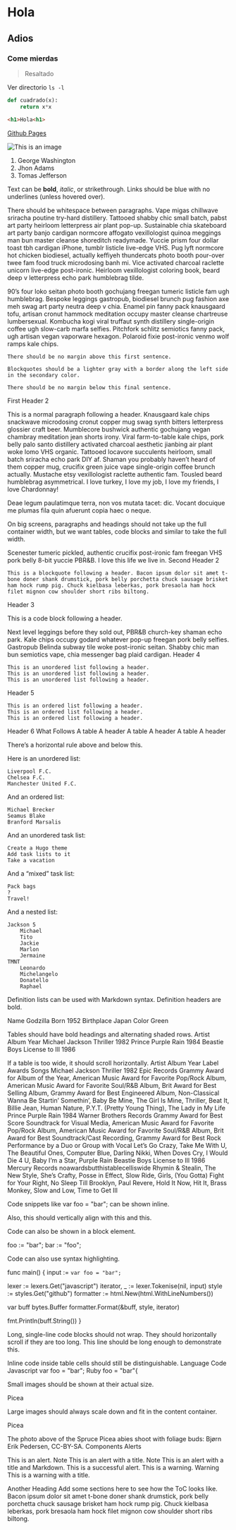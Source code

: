 # Hola
## Adios
### Come mierdas    

>Resaltado

Ver directorio ```ls -l```

```python
def cuadrado(x):
    return x*x

```

```html
<h1>Hola<h1>
```

[Github Pages](https://pages.github.com)

![This is an image](https://myoctocat.com/assets/images/base-octocat.svg)

1. George Washington
1. Jhon Adams
1. Tomas Jefferson

Text can be <strong>bold</strong>, <em>italic</em>, or strikethrough. Links should be blue with no underlines (unless hovered over).

There should be whitespace between paragraphs. Vape migas chillwave sriracha poutine try-hard distillery. Tattooed shabby chic small batch, pabst art party heirloom letterpress air plant pop-up. Sustainable chia skateboard art party banjo cardigan normcore affogato vexillologist quinoa meggings man bun master cleanse shoreditch readymade. Yuccie prism four dollar toast tbh cardigan iPhone, tumblr listicle live-edge VHS. Pug lyft normcore hot chicken biodiesel, actually keffiyeh thundercats photo booth pour-over twee fam food truck microdosing banh mi. Vice activated charcoal raclette unicorn live-edge post-ironic. Heirloom vexillologist coloring book, beard deep v letterpress echo park humblebrag tilde.

90’s four loko seitan photo booth gochujang freegan tumeric listicle fam ugh humblebrag. Bespoke leggings gastropub, biodiesel brunch pug fashion axe meh swag art party neutra deep v chia. Enamel pin fanny pack knausgaard tofu, artisan cronut hammock meditation occupy master cleanse chartreuse lumbersexual. Kombucha kogi viral truffaut synth distillery single-origin coffee ugh slow-carb marfa selfies. Pitchfork schlitz semiotics fanny pack, ugh artisan vegan vaporware hexagon. Polaroid fixie post-ironic venmo wolf ramps kale chips.

    There should be no margin above this first sentence.

    Blockquotes should be a lighter gray with a border along the left side in the secondary color.

    There should be no margin below this final sentence.

First Header 2

This is a normal paragraph following a header. Knausgaard kale chips snackwave microdosing cronut copper mug swag synth bitters letterpress glossier craft beer. Mumblecore bushwick authentic gochujang vegan chambray meditation jean shorts irony. Viral farm-to-table kale chips, pork belly palo santo distillery activated charcoal aesthetic jianbing air plant woke lomo VHS organic. Tattooed locavore succulents heirloom, small batch sriracha echo park DIY af. Shaman you probably haven’t heard of them copper mug, crucifix green juice vape single-origin coffee brunch actually. Mustache etsy vexillologist raclette authentic fam. Tousled beard humblebrag asymmetrical. I love turkey, I love my job, I love my friends, I love Chardonnay!

Deae legum paulatimque terra, non vos mutata tacet: dic. Vocant docuique me plumas fila quin afuerunt copia haec o neque.

On big screens, paragraphs and headings should not take up the full container width, but we want tables, code blocks and similar to take the full width.

Scenester tumeric pickled, authentic crucifix post-ironic fam freegan VHS pork belly 8-bit yuccie PBR&B. I love this life we live in.
Second Header 2

    This is a blockquote following a header. Bacon ipsum dolor sit amet t-bone doner shank drumstick, pork belly porchetta chuck sausage brisket ham hock rump pig. Chuck kielbasa leberkas, pork bresaola ham hock filet mignon cow shoulder short ribs biltong.

Header 3

This is a code block following a header.

Next level leggings before they sold out, PBR&B church-key shaman echo park. Kale chips occupy godard whatever pop-up freegan pork belly selfies. Gastropub Belinda subway tile woke post-ironic seitan. Shabby chic man bun semiotics vape, chia messenger bag plaid cardigan.
Header 4

    This is an unordered list following a header.
    This is an unordered list following a header.
    This is an unordered list following a header.

Header 5

    This is an ordered list following a header.
    This is an ordered list following a header.
    This is an ordered list following a header.

Header 6
What	Follows
A table	A header
A table	A header
A table	A header

There’s a horizontal rule above and below this.

Here is an unordered list:

    Liverpool F.C.
    Chelsea F.C.
    Manchester United F.C.

And an ordered list:

    Michael Brecker
    Seamus Blake
    Branford Marsalis

And an unordered task list:

    Create a Hugo theme
    Add task lists to it
    Take a vacation

And a “mixed” task list:

    Pack bags
    ?
    Travel!

And a nested list:

    Jackson 5
        Michael
        Tito
        Jackie
        Marlon
        Jermaine
    TMNT
        Leonardo
        Michelangelo
        Donatello
        Raphael

Definition lists can be used with Markdown syntax. Definition headers are bold.

Name
    Godzilla
Born
    1952
Birthplace
    Japan
Color
    Green

Tables should have bold headings and alternating shaded rows.
Artist	Album	Year
Michael Jackson	Thriller	1982
Prince	Purple Rain	1984
Beastie Boys	License to Ill	1986

If a table is too wide, it should scroll horizontally.
Artist	Album	Year	Label	Awards	Songs
Michael Jackson	Thriller	1982	Epic Records	Grammy Award for Album of the Year, American Music Award for Favorite Pop/Rock Album, American Music Award for Favorite Soul/R&B Album, Brit Award for Best Selling Album, Grammy Award for Best Engineered Album, Non-Classical	Wanna Be Startin’ Somethin’, Baby Be Mine, The Girl Is Mine, Thriller, Beat It, Billie Jean, Human Nature, P.Y.T. (Pretty Young Thing), The Lady in My Life
Prince	Purple Rain	1984	Warner Brothers Records	Grammy Award for Best Score Soundtrack for Visual Media, American Music Award for Favorite Pop/Rock Album, American Music Award for Favorite Soul/R&B Album, Brit Award for Best Soundtrack/Cast Recording, Grammy Award for Best Rock Performance by a Duo or Group with Vocal	Let’s Go Crazy, Take Me With U, The Beautiful Ones, Computer Blue, Darling Nikki, When Doves Cry, I Would Die 4 U, Baby I’m a Star, Purple Rain
Beastie Boys	License to Ill	1986	Mercury Records	noawardsbutthistablecelliswide	Rhymin & Stealin, The New Style, She’s Crafty, Posse in Effect, Slow Ride, Girls, (You Gotta) Fight for Your Right, No Sleep Till Brooklyn, Paul Revere, Hold It Now, Hit It, Brass Monkey, Slow and Low, Time to Get Ill

Code snippets like var foo = "bar"; can be shown inline.

Also, this should vertically align with this and this.

Code can also be shown in a block element.

foo := "bar";
bar := "foo";

Code can also use syntax highlighting.

func main() {
  input := `var foo = "bar";`

  lexer := lexers.Get("javascript")
  iterator, _ := lexer.Tokenise(nil, input)
  style := styles.Get("github")
  formatter := html.New(html.WithLineNumbers())

  var buff bytes.Buffer
  formatter.Format(&buff, style, iterator)

  fmt.Println(buff.String())
}

Long, single-line code blocks should not wrap. They should horizontally scroll if they are too long. This line should be long enough to demonstrate this.

Inline code inside table cells should still be distinguishable.
Language	Code
Javascript	var foo = "bar";
Ruby	foo = "bar"{

Small images should be shown at their actual size.

Picea

Large images should always scale down and fit in the content container.

Picea

The photo above of the Spruce Picea abies shoot with foliage buds: Bjørn Erik Pedersen, CC-BY-SA.
Components
Alerts

This is an alert.
Note
This is an alert with a title.
Note
This is an alert with a title and Markdown.
This is a successful alert.
This is a warning.
Warning
This is a warning with a title.

Another Heading
Add some sections here to see how the ToC looks like. Bacon ipsum dolor sit amet t-bone doner shank drumstick, pork belly porchetta chuck sausage brisket ham hock rump pig. Chuck kielbasa leberkas, pork bresaola ham hock filet mignon cow shoulder short ribs biltong.
